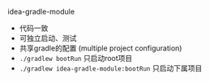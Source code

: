 idea-gradle-module
- 代码一致
- 可独立启动、测试
- 共享gradle的配置 (multiple project configuration)
- `./gradlew bootRun` 只启动root项目
- `./gradlew idea-gradle-module:bootRun` 只启动下属项目


